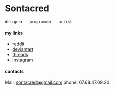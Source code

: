 # Sontacred

```
designer - programmer - artist
```

#### my links 
- [reddit](https://www.reddit.com/u/Legochems)
- [deviantart](https://www.deviantart.com/sontacred)
- [threads](https://www.deviantart.com/sontacred) 
- [instagram](https://www.instagram.com/sontacred/)

#### contacts
Mail: sontacred@gmail.com
phone: 07.68.47.09.20


